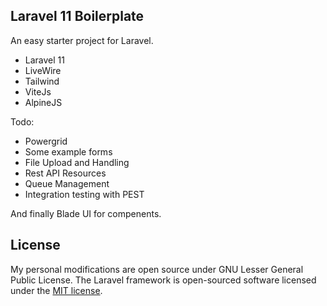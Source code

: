 ##  Laravel 11 Boilerplate

An easy starter project for Laravel.

- Laravel 11
- LiveWire
- Tailwind
- ViteJs
- AlpineJS

Todo: 

- Powergrid
- Some example forms
- File Upload and Handling
- Rest API Resources
- Queue Management
- Integration testing with PEST

And finally Blade UI for compenents.


## License

My personal modifications are open source under GNU Lesser General Public License.
The Laravel framework is open-sourced software licensed under the [MIT license](https://opensource.org/licenses/MIT).
